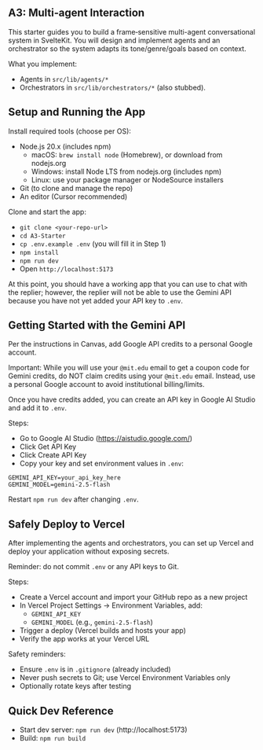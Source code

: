 ## A3: Multi‑agent Interaction

This starter guides you to build a frame‑sensitive multi-agent conversational system in SvelteKit. You will design and implement agents and an orchestrator so the system adapts its tone/genre/goals based on context.

What you implement:
- Agents in `src/lib/agents/*` 
- Orchestrators in `src/lib/orchestrators/*` (also stubbed).

## Setup and Running the App

Install required tools (choose per OS):
- Node.js 20.x (includes npm)
  - macOS: `brew install node` (Homebrew), or download from nodejs.org
  - Windows: install Node LTS from nodejs.org (includes npm)
  - Linux: use your package manager or NodeSource installers
- Git (to clone and manage the repo)
- An editor (Cursor recommended)

Clone and start the app:
- `git clone <your-repo-url>`
- `cd A3-Starter`
- `cp .env.example .env` (you will fill it in Step 1)
- `npm install`
- `npm run dev`
- Open `http://localhost:5173`

At this point, you should have a working app that you can use to chat with the replier; however, the replier will not be able to use the Gemini API because you have not yet added your API key to `.env`.

## Getting Started with the Gemini API

Per the instructions in Canvas, add Google API credits to a personal Google account. 

Important: While you will use your `@mit.edu` email to get a coupon code for Gemini credits, do NOT claim credits using your `@mit.edu` email. Instead, use a personal Google account to avoid institutional billing/limits.

Once you have credits added, you can create an API key in Google AI Studio and add it to `.env`.

Steps:
- Go to Google AI Studio (https://aistudio.google.com/)
- Click Get API Key
- Click Create API Key
- Copy your key and set environment values in `.env`:

```
GEMINI_API_KEY=your_api_key_here
GEMINI_MODEL=gemini-2.5-flash
```

Restart `npm run dev` after changing `.env`.

## Safely Deploy to Vercel

After implementing the agents and orchestrators, you can set up Vercel and deploy your application without exposing secrets.

Reminder: do not commit `.env` or any API keys to Git.

Steps:
- Create a Vercel account and import your GitHub repo as a new project
- In Vercel Project Settings → Environment Variables, add:
  - `GEMINI_API_KEY` 
  - `GEMINI_MODEL` (e.g., `gemini-2.5-flash`)
- Trigger a deploy (Vercel builds and hosts your app)
- Verify the app works at your Vercel URL

Safety reminders:
- Ensure `.env` is in `.gitignore` (already included)
- Never push secrets to Git; use Vercel Environment Variables only
- Optionally rotate keys after testing

## Quick Dev Reference

- Start dev server: `npm run dev` (http://localhost:5173)
- Build: `npm run build`
